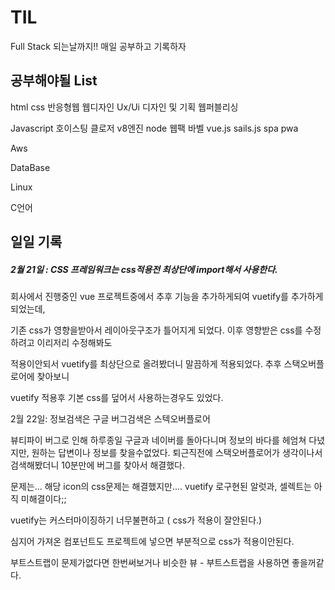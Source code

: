 # TIL
Full Stack 되는날까지!! 매일 공부하고 기록하자

## 공부해야될 List
html
css
반응형웹
웹디자인
Ux/Ui 디자인 및 기획
웹퍼블리싱

Javascript
  호이스팅
  클로저
 v8엔진
 node
 웹팩
 바벨
 vue.js
 sails.js
  spa
  pwa


Aws


DataBase

Linux

C언어

 

## 일일 기록

##### 2월 21일 : CSS 프레임워크는 css적용전 최상단에 import해서 사용한다.

회사에서 진행중인  vue 프로젝트중에서 추후 기능을 추가하게되여 vuetify를 추가하게 되었는데,

기존 css가 영향을받아서 레이아웃구조가 틀어지게 되었다. 이후 영향받은 css를 수정하려고 이리저리 수정해봐도 

적용이안되서 vuetify를 최상단으로 올려봤더니 말끔하게 적용되었다. 추후 스택오버플로어에 찾아보니

vuetify 적용후 기본 css를 덮어서 사용하는경우도 있었다.



2월 22일: 정보검색은 구글 버그검색은 스텍오버플로어

뷰티파이 버그로 인해 하루종일 구글과 네이버를 돌아다니며 정보의 바다를 헤엄쳐 다녔지만, 원하는 답변이나 정보를 찾을수없었다. 퇴근직전에 스택오버플로어가 생각이나서 검색해봤더니 10분만에 버그를 찾아서 해결했다.

문제는... 해당 icon의 css문제는 해결했지만.... vuetify 로구현된 알럿과, 셀렉트는 아직 미해결이다;;



vuetify는 커스터마이징하기 너무불편하고 ( css가 적용이 잘안된다.)

심지어 가져온 컴포넌트도 프로젝트에 넣으면 부분적으로 css가 적용이안된다.

부트스트랩이 문제가없다면 한번써보거나 비슷한 뷰 - 부트스트랩을 사용하면 좋을꺼같다.